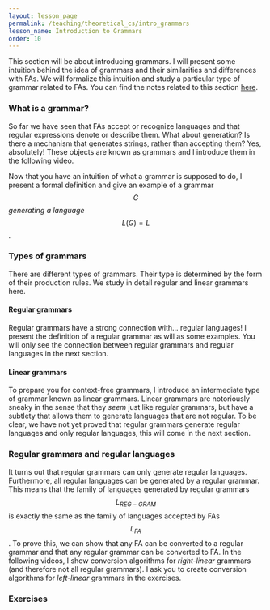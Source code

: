 ```yaml
---
layout: lesson_page
permalink: /teaching/theoretical_cs/intro_grammars
lesson_name: Introduction to Grammars
order: 10
---
```


This section will be about introducing grammars. I will present some intuition behind the idea of grammars and their similarities and differences with FAs. We will formalize this intuition and study a particular type of grammar related to FAs. You can find the notes related to this section [here](intro_grammars.pdf).

<h3>What is a grammar?</h3>

So far we have seen that FAs accept or recognize languages and that regular expressions denote or describe them. What about generation? Is there a mechanism that generates strings, rather than accepting them? Yes, absolutely! These objects are known as grammars and I introduce them in the following video.

Now that you have an intuition of what a grammar is supposed to do, I present a formal definition and give an example of a grammar $$G$$ *generating a language* $$L(G) = L$$.

<h3>Types of grammars</h3>

There are different types of grammars. Their type is determined by the form of their production rules. We study in detail regular and linear grammars here.

<h4>Regular grammars</h4>

Regular grammars have a strong connection with... regular languages! I present the definition of a regular grammar as will as some examples. You will only see the connection between regular grammars and regular languages in the next section.

<h4>Linear grammars</h4>

To prepare you for context-free grammars, I introduce an intermediate type of grammar known as linear grammars. Linear grammars are notoriously sneaky in the sense that they *seem* just like regular grammars, but have a subtlety that allows them to generate languages that are not regular. To be clear, we have not yet proved that regular grammars generate regular languages and only regular languages, this will come in the next section.

<h3>Regular grammars and regular languages</h3>

It turns out that regular grammars can only generate regular languages. Furthermore, all regular languages can be generated by a regular grammar. This means that the family of languages generated by regular grammars $$L_{REG-GRAM}$$ is exactly the same as the family of languages accepted by FAs $$L_{FA}$$. To prove this, we can show that any FA can be converted to a regular grammar and that any regular grammar can be converted to FA. In the following videos, I show conversion algorithms for *right-linear* grammars (and therefore not all regular grammars). I ask you to create conversion algorithms  for *left-linear* grammars in the exercises.

<h3>Exercises</h3>